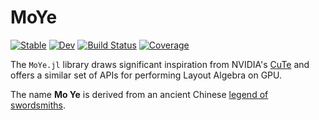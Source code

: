 # MoYe

[![Stable](https://img.shields.io/badge/docs-stable-blue.svg)](https://YichengDWu.github.io/MoYe.jl/stable/)
[![Dev](https://img.shields.io/badge/docs-dev-blue.svg)](https://YichengDWu.github.io/MoYe.jl/dev/)
[![Build Status](https://github.com/YichengDWu/MoYe.jl/actions/workflows/CI.yml/badge.svg?branch=main)](https://github.com/YichengDWu/MoYe.jl/actions/workflows/CI.yml?query=branch%3Amain)
[![Coverage](https://codecov.io/gh/YichengDWu/MoYe.jl/branch/main/graph/badge.svg)](https://codecov.io/gh/YichengDWu/MoYe.jl)

The `MoYe.jl` library draws significant inspiration from NVIDIA's [CuTe](https://github.com/NVIDIA/cutlass/blob/main/media/docs/cute/00_quickstart.md) and offers a similar set of APIs for performing Layout Algebra on GPU.

The name **Mo Ye** is derived from an ancient Chinese [legend of swordsmiths](https://en.wikipedia.org/wiki/Gan_Jiang_and_Mo_Ye).

